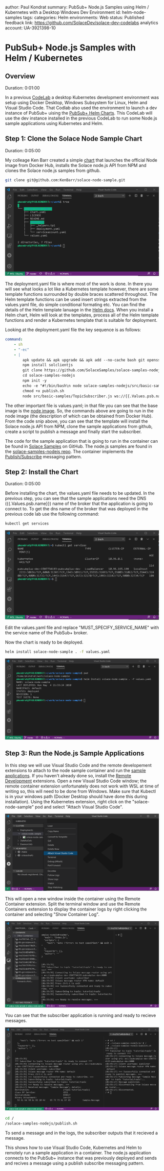 author: Paul Kondrat
summary: PubSub+ Node.js Samples using Helm / Kubernetes with a Desktop Windows Dev Environment 
id: helm-node-samples
tags: 
categories: Helm
environments: Web
status: Published
feedback link: https://github.com/SolaceDev/solace-dev-codelabs
analytics account: UA-3921398-10

# PubSub+ Node.js Samples with Helm / Kubernetes

## Overview
Duration: 0:01:00

In a previous [CodeLab](https://codelabs.solace.dev/codelabs/helm-environment-setup) a desktop Kubernetes development environment was setup using Docker Desktop, Windows Subsystem for Linux, Helm and Visual Studio Code.  That Codlab also used the environment to launch a dev instance of PubSub+ uising the [PubSub+ Helm Charts](https://hub.helm.sh/charts/solace).  This CodeLab will use the dev instance installed in the previous CodeLab to run some Node.js sample applications using Kubernetes and Helm.

## Step 1: Clone the Solace Node Sample Chart
Duration:  0:05:00

My colleage Ken Barr created a simple [chart](https://github.com/KenBarr/solace-node-sample) that launches the official Node image from Docker Hub, installs the Solace node.js API from NPM and clones the Solace node.js samples from github.

```bash
git clone git@github.com:KenBarr/solace-node-sample.git
```

![Solace Node Sample Chart](./img/Annotation2020-05-04-192713.png)

The deployment.yaml file is where most of the work is done.  In there you will see what looks a lot like a Kubernetes template however, there are some template functions surrounded by double braces scattered throughout.  The Helm template functions can be used insert strings extracted from the values.yaml file, do simple conditional formating etc.  You can find the details of the Helm template lanuage in the [Helm docs](https://helm.sh/docs/chart_template_guide/).  When you install a Helm chart, Helm will look at the templates, process all of the Helm template functions and render a Kubernetes template that is suitable for deployment.  

Looking at the deployment.yaml file the key sequence is as follows:

```yaml
command:
    - sh
    - "-ec"
    - |
        apk update && apk upgrade && apk add --no-cache bash git openssh
        npm install solclientjs
        git clone https://github.com/SolaceSamples/solace-samples-nodejs
        cd solace-samples-nodejs
        npm init -y
        echo -e "#!/bin/bash\n node solace-samples-nodejs/src/basic-samples/TopicPublisher.js ws://{{.Values.psb.name}}:8008 publisher@default default" > publish.sh
        chmod +x publish.sh
        node src/basic-samples/TopicSubscriber.js ws://{{.Values.psb.name}}:8008 subscriber@default default
```

The other important file is values.yaml; in that file you can see that the base image is the [node image](https://hub.docker.com/_/node/).  So, the commands above are going to run in the node image (the description of which can be obtained from Docker Hub).  From the code snip above, you can see that the template will install the Solace node.js API from NPM, clone the sample applications from github, create a script to publish a message and finally start the subscriber. 

The code for the sample application that is going to run in the container can be found in [Solace Samples](https://github.com/SolaceSamples) on GitHub.  The node.js samples are found in the [solace-samples-nodejs repo](https://github.com/SolaceSamples/solace-samples-nodejs).  The container implements the [Publish/Subscribe](https://solace.com/samples/solace-samples-nodejs/publish-subscribe/) messaging pattern.

## Step 2:  Install the Chart
Duration:  0:05:00

Before installing the chart, the values.yaml file needs to
 be updated.  In the previous step, you can see that the sample applications need the DNS ({{.Values.psb.name}}) name of the broker that the application is going to connect to.  To get the dns name of the broker that was deployed in the previous code lab use the following command: 

```bash
kubectl get services
```

![kubectl get services](./img/Annotation2020-05-04-192712.png)

Edit the values.yaml file and replace "MUST_SPECIFY_SERVICE_NAME" with the service name of the PubSub+ broker.

Now the chart is ready to be deployed.

```bash
helm install solace-node-sample . -f values.yaml
```

![helm install solace-node-sample](./img/Annotation2020-05-04-192714.png)

## Step 3:  Run the Node.js Sample Applications

In this step we will use Visual Studio Code and the remote developement extensions to attach to the node sample container and run the [sample applications](https://github.com/SolaceSamples/solace-samples-nodejs).  If you haven't already done so, install the [Remote Development](https://code.visualstudio.com/docs/remote/remote-overview) extensions.  Open a new Visual Studio Code window; the remote container extension unfortunately does not work with WSL at time of writing so, this will need to be done from Windows.  Make sure that Kubectl is in your windows path (Docker Desktop should have done this during installation).  Using the Kubernetes extension, right click on the "solace-node-sample" pod and select "Attach Visual Studio Code".  

![attach VSC](./img/Annotation2020-05-04-192715.png)

This will open a new window inside the container using the Remote Container extension.  Split the terminal window and use the Remote Containers extension to display the container logs by right clicking the container and selecting "Show Container Log".

![sample subscriber output](./img/Annotation2020-05-04-192716.png)

You can see that the subscriber application is running and ready to recieve messages.  

![sample publisher output](./img/Annotation2020-05-04-192717.png)

```bash
cd /
/solace-samples-nodejs/publish.sh
```

To send a message and in the logs, the subscriber outputs that it recieved a message.

This shows how to use Visual Studio Code, Kubernetes and Helm to remotely run a sample application in a container.  The node.js application connects to the PubSub+ instance that was previously deployed and sends and recives a message using a publish subscribe messaging pattern.